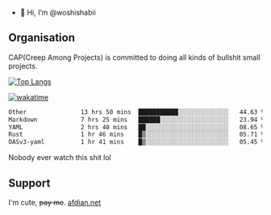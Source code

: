 - 👋 Hi, I’m @woshishabii

## Organisation

CAP(Creep Among Projects) is committed to doing all kinds of bullshit small projects.

[![Top Langs](https://github-readme-stats.vercel.app/api/top-langs/?username=woshishabii&layout=compact)](https://github.com/anuraghazra/github-readme-stats)

[![wakatime](https://wakatime.com/badge/user/34d02784-acc1-4a16-82d7-33fdb53c4ed6.svg)](https://wakatime.com/@34d02784-acc1-4a16-82d7-33fdb53c4ed6)


<!--START_SECTION:waka-->

```txt
Other               13 hrs 50 mins  ███████████░░░░░░░░░░░░░░   44.63 %
Markdown            7 hrs 25 mins   ██████░░░░░░░░░░░░░░░░░░░   23.94 %
YAML                2 hrs 40 mins   ██░░░░░░░░░░░░░░░░░░░░░░░   08.65 %
Rust                1 hr 46 mins    █▒░░░░░░░░░░░░░░░░░░░░░░░   05.71 %
OASv3-yaml          1 hr 41 mins    █▒░░░░░░░░░░░░░░░░░░░░░░░   05.45 %
```

<!--END_SECTION:waka-->

Nobody ever watch this shit lol

## Support
I'm cute, ~~pay me~~.
[afdian.net](https://afdian.com/a/woshishabi)

<!---
woshishabii/woshishabii is a ✨ special ✨ repository because its `README.md` (this file) appears on your GitHub profile.
You can click the Preview link to take a look at your changes.
--->
